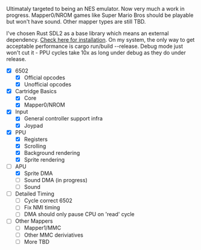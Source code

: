 Ultimataly targeted to being an NES emulator. Now very much a work in progress. Mapper0/NROM games like Super Mario Bros should be playable but won't have sound. Other mapper types are still TBD.

I've chosen Rust SDL2 as a base library which means an external dependency. [Check here for installation](https://github.com/Rust-SDL2/rust-sdl2#sdl20-development-libraries). On my system, the only way to get acceptable performance is cargo run/build --release. Debug mode just won't cut it - PPU cycles take 10x as long under debug as they do under release.

- [X] 6502
    - [X] Official opcodes
    - [X] Unofficial opcodes
- [X] Cartridge Basics
    - [X] Core
    - [X] Mapper0/NROM
- [X] Input
    - [X] General controller support infra
    - [X] Joypad
- [X] PPU
    - [X] Registers
    - [X] Scrolling
    - [X] Background rendering
    - [X] Sprite rendering
- [ ] APU
    - [X] Sprite DMA
    - [ ] Sound DMA (in progress)
    - [ ] Sound
- [ ] Detailed Timing
    - [ ] Cycle correct 6502
    - [ ] Fix NMI timing
    - [ ] DMA should only pause CPU on 'read' cycle
- [ ] Other Mappers
    - [ ] Mapper1/MMC
    - [ ] Other MMC deriviatives
    - [ ] More TBD